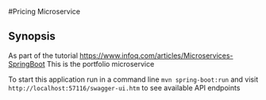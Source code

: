 #Pricing Microservice

## Synopsis
As part of the tutorial https://www.infoq.com/articles/Microservices-SpringBoot
This is the portfolio microservice

 To start this application run in a command line
`mvn spring-boot:run`
 and visit `http://localhost:57116/swagger-ui.htm` to see available API endpoints
 
 
 
 